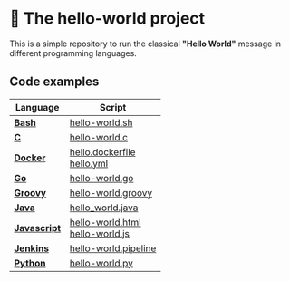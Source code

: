 # :notebook: The **hello-world** project
This is a simple repository to run the classical **"Hello World"** message in different programming languages.

## Code examples
|Language|Script|
|--|--|
|[**Bash**](bash/README.md)|[hello-world.sh](bash/hello-world.sh)|
|[**C**](c/README.md)|[hello-world.c](c/hello-world.c)|
|[**Docker**](docker/README.md)|[hello.dockerfile](docker/hello.dockerfile) <br/>[hello.yml](docker/hello.yml)|
|[**Go**](go/README.md)|[hello-world.go](go/hello-world.go)|
|[**Groovy**](groovy/README.md)|[hello-world.groovy](groovy/hello-world.groovy)|
|[**Java**](java/README.md)|[hello_world.java](java/hello_world.java)|
|[**Javascript**](javascript/README.md)|[hello-world.html](javascript/hello-world.html) <br/> [hello-world.js](javascript/hello-world.js)|
|[**Jenkins**](jenkins/README.md)|[hello-world.pipeline](jenkins/hello-world.pipeline)|
|[**Python**](python/README.md)|[hello-world.py](python/hello-world.py)|
